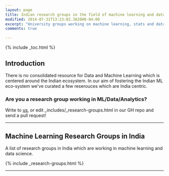 ```yaml
---
layout: page
title: Indian research groups in the field of machine learning and data science
modified: 2014-07-31T13:23:02.362000-04:00
excerpt: "University groups working on machine learning, stats and data"
comments: true

---
```


{% include _toc.html %}


## Introduction

There is no consolidated resource for Data and Machine Learning which is centered around the Indian ecosystem. In our aim of fostering the Indian ML eco-system we've curated a few reserouces which are India centric.

### Are you a research group working in ML/Data/Analytics?

Write to <a href='/contact'>us</a>, or edit _includes/_research-groups.html in our GH repo and send a pull request!

---

## Machine Learning Research Groups in India

A list of research groups in India which are working in machine learning and data science.


{% include _research-groups.html %}


---


